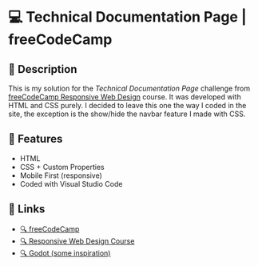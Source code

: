 # 💻 Technical Documentation Page | freeCodeCamp

## 📖 Description

This is my solution for the *Technical Documentation Page* challenge from [freeCodeCamp Responsive Web Design](https://www.freecodecamp.org/learn/2022/responsive-web-design/) course. It was developed with HTML and CSS purely. I decided to leave this one the way I coded in the site, the exception is the show/hide the navbar feature I made with CSS.

## 🔨 Features

* HTML
* CSS + Custom Properties
* Mobile First (responsive)
* Coded with Visual Studio Code

## 🔗 Links

* [🔍 freeCodeCamp](https://www.freecodecamp.org/)
* [🔍 Responsive Web Design Course](https://www.freecodecamp.org/learn/2022/responsive-web-design/)
* [🔍 Godot (some inspiration)](https://docs.godotengine.org/en/stable/)